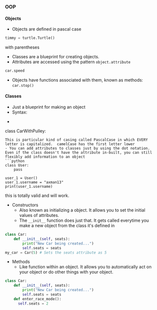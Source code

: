 ### OOP
#### Objects
- Objects are defined in pascal case
```python
timmy = turtle.Turtle()
```
with parentheses
- Classes are a blueprint for creating objects.
- Attributes are accessed using the pattern `object.attribute`
```python
car.speed
```
- Objects have functions associated with them, known as methods: `car.stop()`
#### Classes
- Just a blueprint for making an object
- Syntax:
- ```python
class CarWithPulley:
```
This is particular kind of casing called PascalCase in which EVERY letter is capitalized.  camelCase has the first letter lower
- You can add attributes to classes just by using the dot notation.  Even if the class doesn't have the attribute in-built, you can still flexibly add information to an object
```python
class User:
    pass

user_1 = User()
user_1.username = "axman13"
print(user_1.username)
```
this is totally valid and will work.
- Constructors
  - Also known as initializing a object.  It allows you to set the initial values of attributes.
  - The `__init__` function does just that.  It gets called everytime you make a new object from the class it's defined in
```python
class Car:
    def __init__(self, seats):
        print("New Car being created...")
        self.seats = seats
my_car = Car(5) # Sets the seats attribute as 5
```
- Methods
  - Like function within an object.  It allows you to automatically act on your object or do other things with your object.
```python
class Car:
    def __init__(self, seats):
        print("New Car being created...")
        self.seats = seats
    def enter_race_mode():
      self.seats = 2
```
